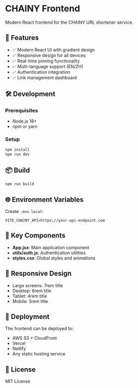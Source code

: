 # CHAINY Frontend

Modern React frontend for the CHAINY URL shortener service.

## 🎨 Features

- ✅ Modern React UI with gradient design
- ✅ Responsive design for all devices
- ✅ Real-time pinning functionality
- ✅ Multi-language support (EN/ZH)
- ✅ Authentication integration
- ✅ Link management dashboard

## 🛠️ Development

### Prerequisites

- Node.js 18+
- npm or yarn

### Setup

```bash
npm install
npm run dev
```

## 📦 Build

```bash
npm run build
```

## 🌐 Environment Variables

Create `.env.local`:

```
VITE_CHAINY_API=https://your-api-endpoint.com
```

## 🎯 Key Components

- **App.jsx**: Main application component
- **utils/auth.js**: Authentication utilities
- **styles.css**: Global styles and animations

## 📱 Responsive Design

- Large screens: 7rem title
- Desktop: 6rem title
- Tablet: 4rem title
- Mobile: 3rem title

## 🚀 Deployment

The frontend can be deployed to:

- AWS S3 + CloudFront
- Vercel
- Netlify
- Any static hosting service

## 📄 License

MIT License
